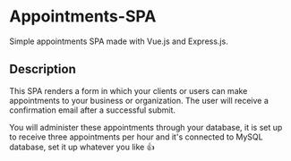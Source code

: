# Appointments-SPA

Simple appointments SPA made with Vue.js and Express.js.

## Description

This SPA renders a form in which your clients or users can make appointments to your business or organization. The user will receive a confirmation email after a successful submit.

You will administer these appointments through your database, it is set up to receive three appointments per hour and it's connected to MySQL database, set it up whatever you like :thumbsup:
